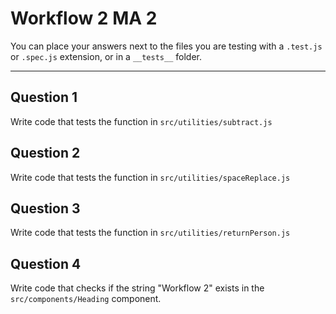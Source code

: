 # Workflow 2 MA 2

You can place your answers next to the files you are testing with a `.test.js` or `.spec.js` extension, or in a `__tests__` folder.

---

## Question 1

Write code that tests the function in `src/utilities/subtract.js`

## Question 2

Write code that tests the function in `src/utilities/spaceReplace.js`

## Question 3

Write code that tests the function in `src/utilities/returnPerson.js`

## Question 4

Write code that checks if the string "Workflow 2" exists in the `src/components/Heading` component.
